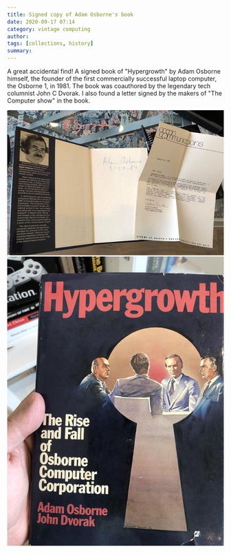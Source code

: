 ```yaml
---
title: Signed copy of Adam Osborne's book 
date: 2020-09-17 07:14
category: vintage computing 
author: 
tags: [collections, history]
summary: 
---
```


A great accidental find! A signed book of "Hypergrowth" by Adam Osborne himself, the founder of the first commercially successful laptop computer, the Osborne 1, in 1981. The book was coauthored by the legendary tech columnist John C Dvorak. I also found a letter signed by the makers of "The Computer show" in the book.

![Adam Osborne Signature](/assets/images/collection/adamosborne1.jpg)
![Adam Osborne Hypergrowth](/assets/images/collection/adamosborne2.jpg)
